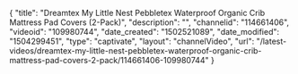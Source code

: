 {
    "title": "Dreamtex My Little Nest Pebbletex Waterproof Organic Crib Mattress Pad Covers (2-Pack)",
    "description": "",
    "channelid": "114661406",
    "videoid": "109980744",
    "date_created": "1502521089",
    "date_modified": "1504299451",
    "type": "captivate",
    "layout": "channelVideo",
    "url": "\/latest-videos\/dreamtex-my-little-nest-pebbletex-waterproof-organic-crib-mattress-pad-covers-2-pack\/114661406-109980744"
}